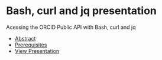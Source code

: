 # Bash, curl and jq presentation

Acessing the ORCID Public API with Bash, curl and jq

+ [Abstract](abstract.html)
+ [Prerequisites](requirements.html)
+ [View Presentation](00-presentation.html)

